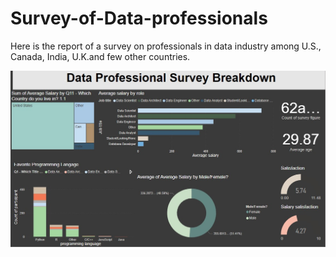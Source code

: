 # Survey-of-Data-professionals

 
Here is the report of a survey on professionals in data industry among U.S., Canada, India, U.K.and few other countries.


![Dashbord](https://github.com/afiafarzana/Survey-of-Data-professionals/blob/main/dashboard.jpg)
